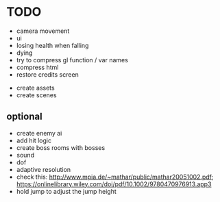 # TODO

- camera movement
- ui
- losing health when falling
- dying
- try to compress gl function / var names
- compress html
- restore credits screen

* create assets
* create scenes

## optional

- create enemy ai
- add hit logic
- create boss rooms with bosses
- sound
- dof
- adaptive resolution
- check this: http://www.mpia.de/~mathar/public/mathar20051002.pdf; https://onlinelibrary.wiley.com/doi/pdf/10.1002/9780470976913.app3
- hold jump to adjust the jump height

